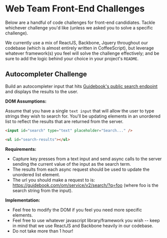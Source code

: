 # Web Team Front-End Challenges

Below are a handful of code challenges for front-end candidiates. Tackle whichever challenge you'd like (unless we asked you to solve a specific challenge).

We currently use a mix of ReactJS, Backbone, Jquery throughout our codebase (which is almost entirely written in CoffeeScript), but leverage whatever framework(s) you feel will solve the challenge effectively; and be sure to add the logic behind your choice in your project's `README`.


## Autocompleter Challenge

Build an autocompleter input that hits [Guidebook's public search endpoint](https://guidebook.com/om/service/v2/search/?q=foo) and displays the results to the user.

**DOM Assumptions:**

Assume that you have a single `text input` that will allow the user to type strings they wish to search for. You'll be updating elements in an unordered list to reflect the results that are returned from the server.

```html
<input id="search" type="text" placeholder="Search..." />

<ul id="search-results"></ul>
```

**Requirements:**

* Capture key presses from a text input and send async calls to the server sending the current value of the input as the search term.
* The results from each async request should be used to update the unordered list element.
* The url you should make a request to is: https://guidebook.com/om/service/v2/search/?q=foo (where foo is the search string from the input).

**Implementation:**

* Feel free to modify the DOM if you feel you need more specific elements.
* Feel free to use whatever javascript library/framework you wish -- keep in mind that we use ReactJS and Backbone heavily in our codebase.
* Do not take more than 1 hour!
